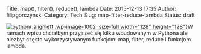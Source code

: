 Title: map(), filter(), reduce(), lambda
Date: 2015-12-13 17:35
Author: filipgorczynski
Category: Tech
Slug: map-filter-reduce-lambda
Status: draft

[![python](https://filipgorczynski.files.wordpress.com/2015/04/python1.png){.alignleft .wp-image-1002 .size-full width="128" height="128"}](https://filipgorczynski.files.wordpress.com/2015/04/python1.png)W ramach wpisu chciałbym przyjrzeć się kilku wbudowanym w Pythona ale niezbyt często wykorzystywanym funkcjom: map, filter, reduce i funkcjom lambda.

 
